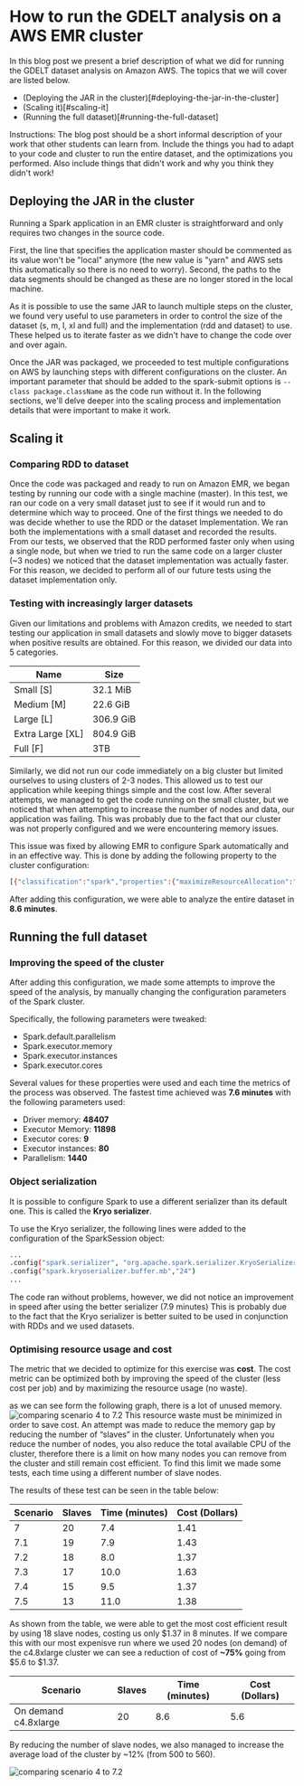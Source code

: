 # How to run the GDELT analysis on a AWS EMR cluster

In this blog post we present a brief description of what we did for running the
GDELT dataset analysis on Amazon AWS. The topics that we will cover are listed
below.

- (Deploying the JAR in the cluster)[#deploying-the-jar-in-the-cluster]
- (Scaling it)[#scaling-it]
- (Running the full dataset)[#running-the-full-dataset]

Instructions: The blog post should be a short informal description of your work
that other students can learn from. Include the things you had to adapt to your
code and cluster to run the entire dataset, and the optimizations you performed.
Also include things that didn't work and why you think they didn't work!

## Deploying the JAR in the cluster

Running a Spark application in an EMR cluster is straightforward and only requires
two changes in the source code.

First, the line that specifies the application master should be commented as its
value won't be "local" anymore (the new value is "yarn" and AWS sets this
automatically so there is no need to worry). Second, the paths to the data
segments should be changed as these are no longer stored in the local machine. 

As it is possible to use the same JAR to launch multiple steps on the cluster,
we found very useful to use parameters in order to control the size of the
dataset (s, m, l, xl and full) and the implementation (rdd and dataset) to use.
These helped us to iterate faster as we didn't have to change the code over and
over again.

Once the JAR was packaged, we proceeded to test multiple configurations on AWS
by launching steps with different configurations on the cluster. An important
parameter that should be added to the spark-submit options is `--class package.className`
as the code run without it. In the following sections, we'll delve deeper into
the scaling process and implementation details that were important to make it work.

## Scaling it

### Comparing RDD to dataset

Once the code was packaged and ready to run on Amazon EMR, we began testing by
running our code with a single machine (master). In this test, we ran our code
on a very small dataset just to see if it would run and to determine which way
to proceed. One of the first things we needed to do was decide whether to use
the RDD or the dataset Implementation. We ran both the implementations with a
small dataset and recorded the results. From our tests, we observed that the RDD
performed faster only when using a single node, but when we tried to run the
same code on a larger cluster (~3 nodes) we noticed that the dataset
implementation was actually faster. For this reason, we decided to perform all of
our future tests using the dataset implementation only. 

### Testing with increasingly larger datasets ###

Given our limitations and problems with Amazon credits, we needed to start
testing our application in small datasets and slowly move to bigger datasets
when positive results are obtained. For this reason, we divided our data into 5
categories.

| Name | Size |
| ------ | ------ |
| Small [S] |  32.1 MiB |
| Medium [M] | 22.6 GiB |
| Large [L] | 306.9 GiB | 
| Extra Large [XL] |  804.9 GiB |
| Full [F] | 3TB | 


Similarly, we did not run our code immediately on a big cluster but limited
ourselves to using clusters of 2-3 nodes. This allowed us to test our
application while keeping things simple and the cost low. After several
attempts, we managed to get the code running on the small cluster, but we
noticed that when attempting to increase the number of nodes and data, our application was
failing. This was probably due to the fact that our cluster was not properly
configured and we were encountering memory issues. 

This issue was fixed by allowing EMR to configure Spark automatically and in an
effective way. This is done by adding the following property to the cluster
configuration:

```sh
[{"classification":"spark","properties":{"maximizeResourceAllocation":"true"}}]
```

After adding this configuration, we were able to analyze the entire dataset in **8.6 minutes**. 


## Running the full dataset

### Improving the speed of the cluster

After adding this configuration, we made some attempts to improve the speed of
the analysis, by manually changing the configuration parameters of the Spark cluster. 

Specifically,  the following parameters were tweaked:

- Spark.default.parallelism
- Spark.executor.memory
- Spark.executor.instances
- Spark.executor.cores

Several values for these properties were used and each time the metrics of the
process was observed. The fastest time achieved was **7.6 minutes** with the
following parameters used: 

- Driver memory: **48407**
- Executor Memory: **11898**
- Executor cores: **9**
- Executor instances: **80**
- Parallelism: **1440**

### Object serialization ###

It is possible to configure Spark to use a different serializer than its default
one. This is called the **Kryo serializer**. 

To use the Kryo serializer, the following lines were added to the configuration
of the SparkSession object:

```sh
...
.config("spark.serializer", "org.apache.spark.serializer.KryoSerializer")
.config("spark.kryoserializer.buffer.mb","24")
...
```

The code ran without problems,  however, we did not notice an improvement in
speed after using the better serializer (7.9 minutes)
This is probably due to the fact that the Kryo serializer is better suited to be used in conjunction with RDDs and we used datasets.

### Optimising resource usage and cost 

The metric that we decided to optimize for this exercise was **cost**. The cost metric can be optimized both by improving the speed of the cluster (less cost per job) and by maximizing the resource usage (no waste). 

as we can see form the following graph, there is a lot of unused memory.
![comparing scenario 4 to 7.2](https://i.imgur.com/sXYRrkL.png)
This resource waste must be minimized in order to save cost. An attempt was made to reduce the memory gap by reducing the number of “slaves” in the cluster. Unfortunately when you reduce the number of nodes, you also reduce the total available CPU of the cluster, therefore there is a limit on how many nodes you can remove from the cluster and still remain cost efficient. 
To find this limit we made some tests, each time using a different number of slave nodes. 

The results of these test can be seen in the table below:

| Scenario | Slaves | Time (minutes) | Cost (Dollars) |
| ------ | ------ | ------ | ------ |
| 7 | 20 | 7.4 | 1.41 |
| 7.1 | 19 | 7.9 | 1.43 |
| 7.2 | 18 | 8.0 | 1.37 |
| 7.3 | 17 | 10.0 | 1.63 |
| 7.4 | 15 | 9.5 | 1.37 |
| 7.5 | 13 | 11.0 | 1.38 |
As shown from the table, we were able to get the most cost efficient result by using 18 slave nodes, costing us only $1.37 in 8 minutes. If we compare this with our most expenisve run where we used 20 nodes (on demand) of the c4.8xlarge cluster we can see a reduction of cost of **~75%** going from $5.6 to $1.37.

| Scenario | Slaves | Time (minutes) | Cost (Dollars) |
| ------ | ------ | ------ | ------ |
| On demand c4.8xlarge | 20 | 8.6 | 5.6 |



By reducing the number of slave nodes, we also managed to increase the average load of the cluster by ~12% (from 500 to 560).

![comparing scenario 4 to 7.2](https://i.imgur.com/lDUeQTl.png)